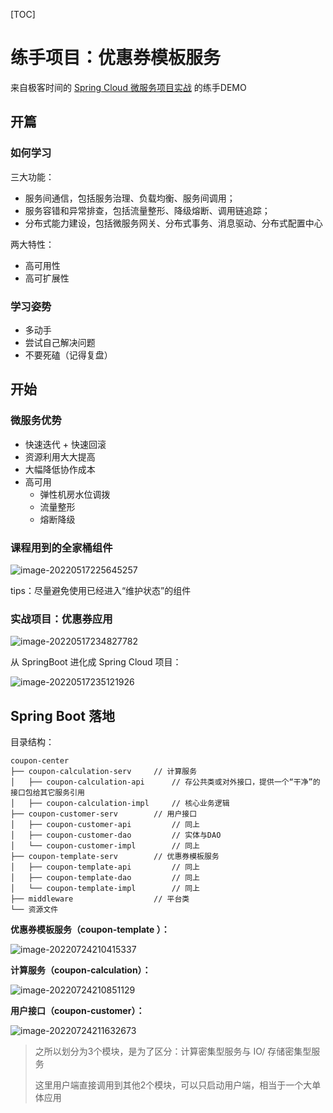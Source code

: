 [TOC]

# 练手项目：优惠券模板服务

来自极客时间的 [Spring Cloud 微服务项目实战](https://gitee.com/banxian-yao/geekbang-coupon-center) 的练手DEMO



## 开篇

### 如何学习

三大功能：

-   服务间通信，包括服务治理、负载均衡、服务间调用；
-   服务容错和异常排查，包括流量整形、降级熔断、调用链追踪；
-   分布式能力建设，包括微服务网关、分布式事务、消息驱动、分布式配置中心

两大特性：

-   高可用性
-   高可扩展性


### 学习姿势

-   多动手
-   尝试自己解决问题
-   不要死磕（记得复盘）



## 开始

### 微服务优势

-   快速迭代 + 快速回滚
-   资源利用大大提高
-   大幅降低协作成本
-   高可用
    -   弹性机房水位调拨
    -   流量整形
    -   熔断降级



### 课程用到的全家桶组件

![image-20220517225645257](README.assets/image-20220517225645257.png)

tips：尽量避免使用已经进入“维护状态”的组件



### 实战项目：优惠券应用



![image-20220517234827782](README.assets/image-20220517234827782.png)



从 SpringBoot 进化成 Spring Cloud 项目：

![image-20220517235121926](README.assets/image-20220517235121926.png)

## Spring Boot 落地

目录结构：

```
coupon-center
├── coupon-calculation-serv 	// 计算服务
│   ├── coupon-calculation-api		// 存公共类或对外接口，提供一个“干净”的接口包给其它服务引用
│   ├── coupon-calculation-impl		// 核心业务逻辑
├── coupon-customer-serv		// 用户接口
│   ├── coupon-customer-api			// 同上
│   ├── coupon-customer-dao			// 实体与DAO
│   └── coupon-customer-impl		// 同上
├── coupon-template-serv		// 优惠券模板服务
│   ├── coupon-template-api			// 同上
│   ├── coupon-template-dao			// 同上
│   └── coupon-template-impl		// 同上
├── middleware					// 平台类
└── 资源文件
```



**优惠券模板服务（coupon-template ）：**

![image-20220724210415337](README.assets/image-20220724210415337.png)



**计算服务（coupon-calculation）：**

![image-20220724210851129](README.assets/image-20220724210851129.png)



**用户接口（coupon-customer）：**

![image-20220724211632673](README.assets/image-20220724211632673.png)



>
>   之所以划分为3个模块，是为了区分：计算密集型服务与 IO/ 存储密集型服务
>   
>
>   这里用户端直接调用到其他2个模块，可以只启动用户端，相当于一个大单体应用





















































